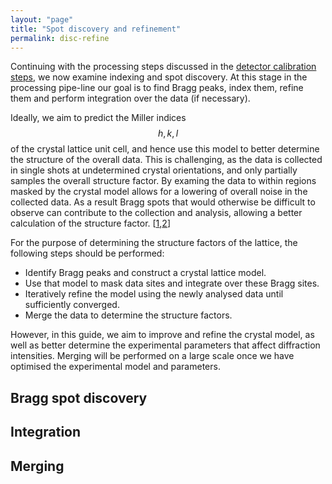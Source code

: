 ```yaml
---
layout: "page"
title: "Spot discovery and refinement"
permalink: disc-refine
---
```


Continuing with the processing steps discussed in the [detector calibration steps](cspad-calib), we now examine indexing and spot discovery.  At this stage in the processing pipe-line our goal is to find Bragg peaks, index them, refine them and perform integration over the data (if necessary).

Ideally, we aim to predict the Miller indices $$h,k,l$$ of the crystal lattice unit cell, and hence use this model to better determine the structure of the overall data. This is challenging, as the data is collected in single shots at undetermined crystal orientations, and only partially samples the overall structure factor. By examing the data to within regions masked by the crystal model allows for a lowering of overall noise in the collected data. As a result Bragg spots that would otherwise be difficult to observe can contribute to the collection and analysis, allowing a better calculation of the structure factor. [[1](doi:10.1038/nmeth.2887),[2](doi:10.7554/eLife.05421)]


For the purpose of determining the structure factors of the lattice, the following steps should be performed:

- Identify Bragg peaks and construct a crystal lattice model.
- Use that model to mask data sites and integrate over these Bragg sites.
- Iteratively refine the model using the newly analysed data until sufficiently converged.
- Merge the data to determine the structure factors.

However, in this guide, we aim to improve and refine the crystal model, as well as better determine the experimental parameters that affect diffraction intensities. Merging will be performed on a large scale once we have optimised the experimental model and parameters.

## Bragg spot discovery



## Integration



## Merging

